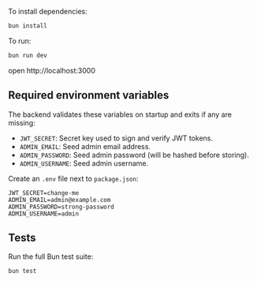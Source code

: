 To install dependencies:
```sh
bun install
```

To run:
```sh
bun run dev
```

open http://localhost:3000

## Required environment variables

The backend validates these variables on startup and exits if any are missing:

- `JWT_SECRET`: Secret key used to sign and verify JWT tokens.
- `ADMIN_EMAIL`: Seed admin email address.
- `ADMIN_PASSWORD`: Seed admin password (will be hashed before storing).
- `ADMIN_USERNAME`: Seed admin username.

Create an `.env` file next to `package.json`:

```env
JWT_SECRET=change-me
ADMIN_EMAIL=admin@example.com
ADMIN_PASSWORD=strong-password
ADMIN_USERNAME=admin
```

## Tests

Run the full Bun test suite:

```sh
bun test
```
